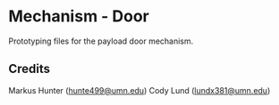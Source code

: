 # Mechanism - Door
Prototyping files for the payload door mechanism.

## Credits
Markus Hunter (hunte499@umn.edu)
Cody Lund (lundx381@umn.edu)
